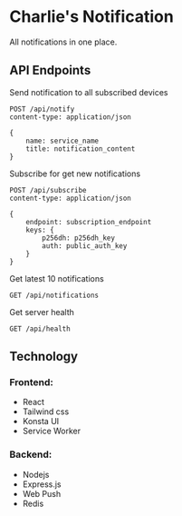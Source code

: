 # Charlie's Notification

All notifications in one place.

## API Endpoints

Send notification to all subscribed devices

```http
POST /api/notify
content-type: application/json

{
    name: service_name
    title: notification_content
}
```

Subscribe for get new notifications

```http
POST /api/subscribe
content-type: application/json

{
    endpoint: subscription_endpoint
    keys: {
        p256dh: p256dh_key
        auth: public_auth_key
    }
}
```

Get latest 10 notifications

```http
GET /api/notifications
```

Get server health

```http
GET /api/health
```

## Technology

### Frontend:

-   React
-   Tailwind css
-   Konsta UI
-   Service Worker

### Backend:

-   Nodejs
-   Express.js
-   Web Push
-   Redis
